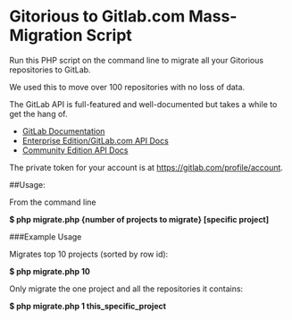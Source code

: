 # Gitorious to Gitlab.com Mass-Migration Script

Run this PHP script on the command line to migrate all your Gitorious repositories to GitLab.

We used this to move over 100 repositories with no loss of data.

The GitLab API is full-featured and well-documented but takes a while to get the hang of.

* [GitLab Documentation](http://docs.gitlab.com/)
* [Enterprise Edition/GitLab.com API Docs](http://docs.gitlab.com/ee/api/README.html)
* [Community Edition API Docs](http://docs.gitlab.com/ce/api/README.html)

The private token for your account is at https://gitlab.com/profile/account.

##Usage:

From the command line

**$ php migrate.php {number of projects to migrate} [specific project]**


###Example Usage

Migrates top 10 projects (sorted by row id):

**$ php migrate.php 10**

Only migrate the one project and all the repositories it contains:

**$ php migrate.php 1 this_specific_project**
